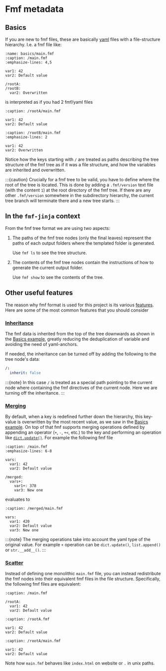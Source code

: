 # Fmf metadata

## Basics

If you are new to fmf files, these are basically [yaml] files with a file-structure
hierarchy. I.e. a fmf file like:
```{code-block} yaml
:name: basics/main.fmf
:caption: /main.fmf
:emphasize-lines: 4,5

var1: 42
var2: Default value

/rootA:
/rootB:
  var2: Overwritten
```
is interpreted as if you had 2 fmf/yaml files
```{code-block} yaml
:caption: /rootA/main.fmf

var1: 42
var2: Default value
```
```{code-block} yaml
:caption: /rootB/main.fmf
:emphasize-lines: 2

var1: 42
var2: Overwritten
```
Notice how the keys starting with `/` are treated as paths describing the tree
structure of the fmf tree as if it was a file structure, and how the variables are
inherited and overwritten.

:::{caution}
Crucially for a fmf tree to be valid, you have to define where the root of the tree is
located. This is done by adding a `.fmf/version` text file (with the content `1`) at
the root directory of the fmf tree. If there are any other `.fmf/version` somewhere in
the subdirectory hierarchy, the current tree branch will terminate there and a new tree
starts.
:::

## In the `fmf-jinja` context

From the fmf tree format we are using two aspects:
1. The paths of the fmf tree nodes (only the final leaves) represent the paths of each
   output folders where the templated folder is generated.

   Use `fmf ls` to see the tree structure.

2. The contents of the fmf tree nodes contain the instructions of how to generate the
   current output folder.

   Use `fmf show` to see the contents of the tree.

## Other useful features

The reason why fmf format is used for this project is its various [features]. Here are
some of the most common features that you should consider

### [Inheritance]

The fmf data is inherited from the top of the tree downwards as shown in the
[Basics example], greatly reducing the deduplication of variable and avoiding the need
of yaml-anchors.

If needed, the inheritance can be turned off by adding the following to the tree node's
data:
```yaml
/:
  inherit: false
```

:::{note}
In this case `/` is treated as a special path pointing to the current node where
containing the fmf directives of the current node. Here we are turning off the
inheritance.
:::

### [Merging]

By default, when a key is redefined further down the hierarchy, this key-value is
overwritten by the most recent value, as we saw in the [Basics example]. On top of that
fmf supports merging operations defined by appending an operator (`+`, `-`, `+<`, etc.)
to the key and performing an operation like [`dict.update()`]. For example the
following fmf file
```{code-block} yaml
:caption: /main.fmf
:emphasize-lines: 6-8

vars:
  var1: 42
  var2: Default value

/merged:
  vars+:
    var1+: 378
    var3: New one
```
evaluates to
```{code-block} yaml
:caption: /merged/main.fmf

vars:
  var1: 420
  var2: Default value
  var3: New one
```

:::{note}
The merging operations take into account the yaml type of the original value. For
example `+` operation can be `dict.update()`, `list.append()` or `str.__add__()`.
:::

### [Scatter]

Instead of defining one monolithic `main.fmf` file, you can instead redistribute the
fmf nodes into their equivalent fmf files in the file structure. Specifically, the
following fmf files are equivalent:


```{code-block} yaml
:caption: /main.fmf

/rootA:
  var1: 42
  var2: Default value
```
```{code-block} yaml
:caption: /rootA.fmf

var1: 42
var2: Default value
```
```{code-block} yaml
:caption: /rootA/main.fmf

var1: 42
var2: Default value
```

Note how `main.fmf` behaves like `index.html` on website or `.` in unix paths.

[yaml]: https://en.wikipedia.org/wiki/YAML
[features]: inv:fmf#features
[Inheritance]: inv:fmf:std:label#features:inheritance
[Merging]: inv:fmf:std:label#features:merging
[Scatter]: inv:fmf:std:label#features:scatter
[Basics example]: #basics/main.fmf
[`dict.update()`]: inv:python:py:method#dict.update
